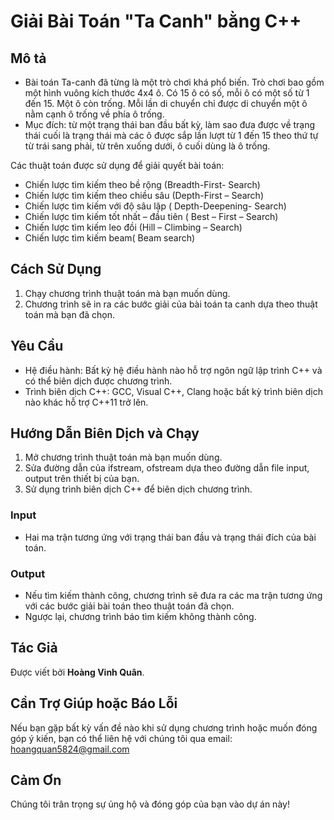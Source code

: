 # Giải Bài Toán "Ta Canh" bằng C++

## Mô tả

- Bài toán Ta-canh đã từng là một trò chơi khá phổ biến. Trò chơi bao gồm một hình vuông kích thước 4x4 ô. Có 15 ô có số, mỗi ô có một số từ 1 đến 15. Một ô còn trống. Mỗi lần di chuyển chỉ được di chuyển một ô nằm cạnh ô trống về phía ô trống. 
- Mục đích: từ một trạng thái ban đầu bất kỳ, làm sao đưa được về trạng thái cuối là trạng thái mà các ô được sắp lần lượt từ 1 đến 15 theo thứ tự từ trái sang phải, từ trên xuống dưới, ô cuối dùng là ô trống.

Các thuật toán được sử dụng để giải quyết bài toán:
-	 Chiến lược tìm kiếm theo bề rộng (Breadth-First- Search)
-	 Chiến lược tìm kiếm theo chiều sâu (Depth-First – Search)
-	 Chiến lược tìm kiếm với độ sâu lặp ( Depth-Deepening- Search)
-	 Chiến lược tìm kiếm tốt nhất – đầu tiên ( Best – First – Search)
-	 Chiến lược tìm kiếm leo đồi (Hill – Climbing – Search)
-	 Chiến lược tìm kiếm beam( Beam search)


## Cách Sử Dụng

1. Chạy chương trình thuật toán mà bạn muốn dùng.
2. Chương trình sẽ in ra các bước giải của bài toán ta canh dựa theo thuật toán mà bạn đã chọn.

## Yêu Cầu

- Hệ điều hành: Bất kỳ hệ điều hành nào hỗ trợ ngôn ngữ lập trình C++ và có thể biên dịch được chương trình.
- Trình biên dịch C++: GCC, Visual C++, Clang hoặc bất kỳ trình biên dịch nào khác hỗ trợ C++11 trở lên.

## Hướng Dẫn Biên Dịch và Chạy

1. Mở chương trình thuật toán mà bạn muốn dùng.
2. Sửa đường dẫn của ifstream, ofstream dựa theo đường dẫn file input, output trên thiết bị của bạn.
3. Sử dụng trình biên dịch C++ để biên dịch chương trình.

### Input
- Hai ma trận tương ứng với trạng thái ban đầu và trạng thái đích của bài toán.

### Output
- Nếu tìm kiếm thành công, chương trình sẽ đưa ra các ma trận tương ứng với các bước giải bài toán theo thuật toán đã chọn.
- Ngược lại, chương trình báo tìm kiếm không thành công.

## Tác Giả

Được viết bởi **Hoàng Vinh Quân**.

## Cần Trợ Giúp hoặc Báo Lỗi

Nếu bạn gặp bất kỳ vấn đề nào khi sử dụng chương trình hoặc muốn đóng góp ý kiến, bạn có thể liên hệ với chúng tôi qua email: hoangquan5824@gmail.com

## Cảm Ơn

Chúng tôi trân trọng sự ủng hộ và đóng góp của bạn vào dự án này!


